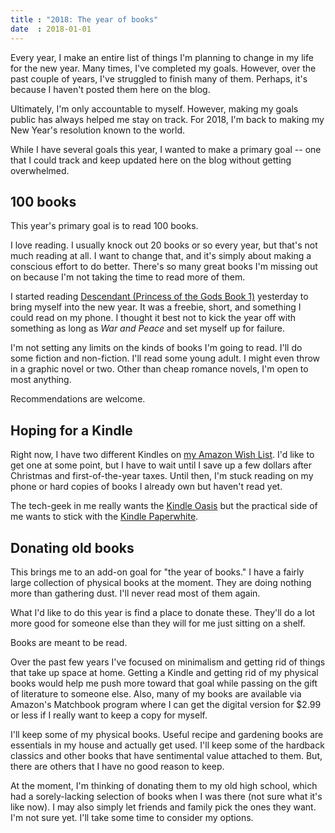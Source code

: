 ```yaml
---
title : "2018: The year of books"
date  : 2018-01-01
---
```


Every year, I make an entire list of things I'm planning to change in my life for the new year.  Many times, I've completed my goals.  However, over the past couple of years, I've struggled to finish many of them.  Perhaps, it's because I haven't posted them here on the blog.

Ultimately, I'm only accountable to myself.  However, making my goals public has always helped me stay on track.  For 2018, I'm back to making my New Year's resolution known to the world.

While I have several goals this year, I wanted to make a primary goal -- one that I could track and keep updated here on the blog without getting overwhelmed.

## 100 books

This year's primary goal is to read 100 books.

I love reading.  I usually knock out 20 books or so every year, but that's not much reading at all.  I want to change that, and it's simply about making a conscious effort to do better.  There's so many great books I'm missing out on because I'm not taking the time to read more of them.

I started reading [Descendant (Princess of the Gods Book 1)](https://www.amazon.com/Descendant-Princess-Gods-Book-1-ebook/dp/B01LYBICN6?tag=justtadl-20) yesterday to bring myself into the new year.  It was a freebie, short, and something I could read on my phone.  I thought it best not to kick the year off with something as long as _War and Peace_ and set myself up for failure.

I'm not setting any limits on the kinds of books I'm going to read.  I'll do some fiction and non-fiction.  I'll read some young adult.  I might even throw in a graphic novel or two.  Other than cheap romance novels, I'm open to most anything.

Recommendations are welcome.

## Hoping for a Kindle

Right now, I have two different Kindles on [my Amazon Wish List](https://www.amazon.com/gp/registry/wishlist/31ZQROTXPR9IS/?tag=justtadl-20).  I'd like to get one at some point, but I have to wait until I save up a few dollars after Christmas and first-of-the-year taxes.  Until then, I'm stuck reading on my phone or hard copies of books I already own but haven't read yet.

The tech-geek in me really wants the [Kindle Oasis](https://www.amazon.com/dp/B00QJE3MGU/?tag=justtadl-20) but the practical side of me wants to stick with the [Kindle Paperwhite](https://www.amazon.com/dp/B06WLJ4HN6/?tag=justtadl-20).

## Donating old books

This brings me to an add-on goal for "the year of books."  I have a fairly large collection of physical books at the moment.  They are doing nothing more than gathering dust.  I'll never read most of them again.

What I'd like to do this year is find a place to donate these.  They'll do a lot more good for someone else than they will for me just sitting on a shelf.

Books are meant to be read.

Over the past few years I've focused on minimalism and getting rid of things that take up space at home.  Getting a Kindle and getting rid of my physical books would help me push more toward that goal while passing on the gift of literature to someone else.  Also, many of my books are available via Amazon's Matchbook program where I can get the digital version for $2.99 or less if I really want to keep a copy for myself.

I'll keep some of my physical books.  Useful recipe and gardening books are essentials in my house and actually get used.  I'll keep some of the hardback classics and other books that have sentimental value attached to them.  But, there are others that I have no good reason to keep.

At the moment, I'm thinking of donating them to my old high school, which had a sorely-lacking selection of books when I was there (not sure what it's like now).  I may also simply let friends and family pick the ones they want.  I'm not sure yet.  I'll take some time to consider my options.
